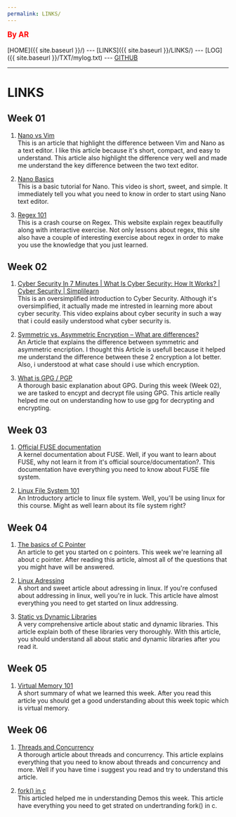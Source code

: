 ```yaml
---
permalink: LINKS/
---
```

<span style="color:red; font-weight:bold; font-size:larger;">By AR</span>
<br><br>
[HOME]({{ site.baseurl }}/) ---
[LINKS]({{ site.baseurl }}/LINKS/) ---
[LOG]({{ site.baseurl }}/TXT/mylog.txt) ---
[GITHUB](https://github.com/AndiRaihan/os222)
<br>
<hr>

# LINKS<br>
## Week 01<br>
1. [Nano vs Vim](https://www.linuxfordevices.com/tutorials/linux/nano-editor-vs-vim-editor)<br>
This is an article that highlight the difference between Vim and Nano as a text editor. I like this article because it's short, compact, and easy to understand. This article also highlight the difference very well and made me understand the key difference between the two text editor.

2. [Nano Basics](https://www.youtube.com/watch?v=Jf0ZJZJ8jlI)<br>
This is a basic tutorial for Nano. This video is short, sweet, and simple. It immediately tell you what you need to know in order to start using Nano text editor.

3. [Regex 101](https://regexone.com)<br>
This is a crash course on Regex. This website explain regex beautifully along with interactive exercise. Not only lessons about regex, this site also have a couple of interesting exercise about regex in order to make you use the knowledge that you just learned.

## Week 02<br>
1. [Cyber Security In 7 Minutes | What Is Cyber Security: How It Works? | Cyber Security | Simplilearn](https://www.youtube.com/watch?v=inWWhr5tnEA)<br>
This is an oversimplified introduction to Cyber Security. Although it's oversimplified, it actually made me intrested in learning more about cyber security. This video explains about cyber security in such a way that i could easily understood what cyber security is.

2. [Symmetric vs. Asymmetric Encryption – What are differences?](https://www.ssl2buy.com/wiki/symmetric-vs-asymmetric-encryption-what-are-differences)<br>
An Article that explains the difference between symmetric and asymmetric encription. I thought this Article is usefull because it helped me understand the difference between these 2 encryption a lot better. Also, i understood at what case should i use which encryption.

3. [What is GPG / PGP](https://www.privex.io/articles/what-is-gpg)<br>
A thorough basic explanation about GPG. During this week (Week 02), we are tasked to encypt and decrypt file using GPG. This article really helped me out on understanding how to use gpg for decrypting and encrypting. 

## Week 03<br>
1. [Official FUSE documentation](https://www.kernel.org/doc/html/latest/filesystems/fuse.html)<br>
A kernel documentation about FUSE. Well, if you want to learn about FUSE, why not learn it from it's official source/documentation?. This documentation have everything you need to know about FUSE file system.

2. [Linux File System 101](https://opensource.com/life/16/10/introduction-linux-filesystems)<br>
An Introductory article to linux file system. Well, you'll be using linux for this course. Might as well learn about its file system right?

## Week 04<br>
1. [The basics of C Pointer](https://www.tutorialspoint.com/cprogramming/c_pointers.htm)<br>
An article to get you started on c pointers. This week we're learning all about c pointer. After reading  this article, almost all of the questions that you might have will be answered.

2. [Linux Adressing](https://medium.com/@navaneethrvce/linux-addressing-40b35ff4ae4a)<br>
A short and sweet article about adressing in linux. If you're confused about addressing in linux, well you're in luck. This article have almost everything you need to get started on linux addressing.

3. [Static vs Dynamic Libraries](https://medium.com/swlh/linux-basics-static-libraries-vs-dynamic-libraries-a7bcf8157779)<br>
A very comprehensive article about static and dynamic libraries. This article explain both of these libraries very thoroughly. With this article, you should understand all about static and dynamic libraries after you read it.

## Week 05<br>
1. [Virtual Memory 101](https://www.geeksforgeeks.org/virtual-memory-in-operating-system/)<br>
A short summary of what we learned this week. After you read this article you should get a good understanding about this week topic which is virtual memory.

## Week 06<br>
1. [Threads and Concurrency](https://medium.com/@akhandmishra/operating-system-threads-and-concurrency-aec2036b90f8)<br>
A thorough article about threads and concurrency. This article explains everything that you need to know about threads and concurrency and more. Well if you have time i suggest you read and try to understand this article.

2. [fork() in c](https://www.section.io/engineering-education/fork-in-c-programming-language/)<br>
This articled helped me in understanding Demos this week. This article have everything you need to get strated on undertranding fork() in c.
